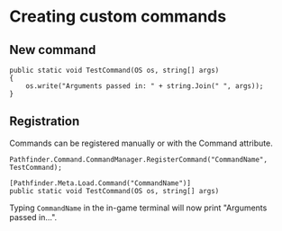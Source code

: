 # Creating custom commands

## New command

```CSharp
public static void TestCommand(OS os, string[] args)
{
    os.write("Arguments passed in: " + string.Join(" ", args));
}
```

## Registration

Commands can be registered manually or with the Command attribute.

```CSharp
Pathfinder.Command.CommandManager.RegisterCommand("CommandName", TestCommand);
```

```CSharp
[Pathfinder.Meta.Load.Command("CommandName")]
public static void TestCommand(OS os, string[] args)
```

Typing `CommandName` in the in-game terminal will now print "Arguments passed in...".
